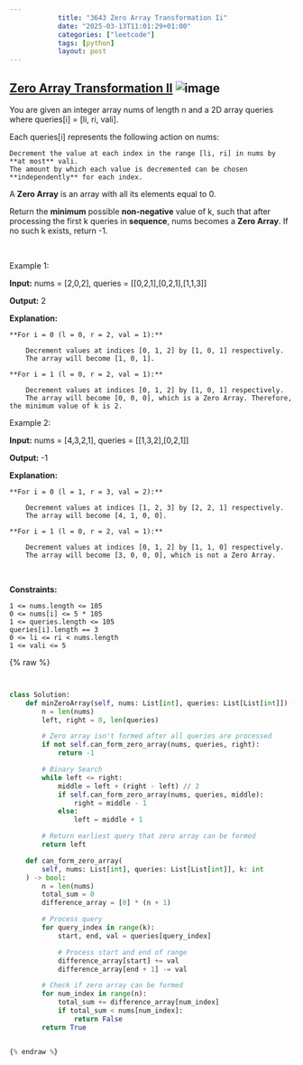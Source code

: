 ```yaml
---
            title: "3643 Zero Array Transformation Ii"
            date: "2025-03-13T11:01:29+01:00"
            categories: ["leetcode"]
            tags: [python]
            layout: post
---
```

            
## [Zero Array Transformation II](https://leetcode.com/problems/zero-array-transformation-ii) ![image](https://img.shields.io/badge/Difficulty-Medium-orange)

You are given an integer array nums of length n and a 2D array queries where queries[i] = [li, ri, vali].

Each queries[i] represents the following action on nums:

	Decrement the value at each index in the range [li, ri] in nums by **at most** vali.
	The amount by which each value is decremented can be chosen **independently** for each index.

A **Zero Array** is an array with all its elements equal to 0.

Return the **minimum** possible **non-negative** value of k, such that after processing the first k queries in **sequence**, nums becomes a **Zero Array**. If no such k exists, return -1.

 

Example 1:

**Input:** nums = [2,0,2], queries = [[0,2,1],[0,2,1],[1,1,3]]

**Output:** 2

**Explanation:**

	**For i = 0 (l = 0, r = 2, val = 1):**

		Decrement values at indices [0, 1, 2] by [1, 0, 1] respectively.
		The array will become [1, 0, 1].

	**For i = 1 (l = 0, r = 2, val = 1):**

		Decrement values at indices [0, 1, 2] by [1, 0, 1] respectively.
		The array will become [0, 0, 0], which is a Zero Array. Therefore, the minimum value of k is 2.

Example 2:

**Input:** nums = [4,3,2,1], queries = [[1,3,2],[0,2,1]]

**Output:** -1

**Explanation:**

	**For i = 0 (l = 1, r = 3, val = 2):**

		Decrement values at indices [1, 2, 3] by [2, 2, 1] respectively.
		The array will become [4, 1, 0, 0].

	**For i = 1 (l = 0, r = 2, val = 1):**

		Decrement values at indices [0, 1, 2] by [1, 1, 0] respectively.
		The array will become [3, 0, 0, 0], which is not a Zero Array.

 

**Constraints:**

	1 <= nums.length <= 105
	0 <= nums[i] <= 5 * 105
	1 <= queries.length <= 105
	queries[i].length == 3
	0 <= li <= ri < nums.length
	1 <= vali <= 5

{% raw %}


````python


class Solution:
    def minZeroArray(self, nums: List[int], queries: List[List[int]]) -> int:
        n = len(nums)
        left, right = 0, len(queries)

        # Zero array isn't formed after all queries are processed
        if not self.can_form_zero_array(nums, queries, right):
            return -1

        # Binary Search
        while left <= right:
            middle = left + (right - left) // 2
            if self.can_form_zero_array(nums, queries, middle):
                right = middle - 1
            else:
                left = middle + 1

        # Return earliest query that zero array can be formed
        return left

    def can_form_zero_array(
        self, nums: List[int], queries: List[List[int]], k: int
    ) -> bool:
        n = len(nums)
        total_sum = 0
        difference_array = [0] * (n + 1)

        # Process query
        for query_index in range(k):
            start, end, val = queries[query_index]

            # Process start and end of range
            difference_array[start] += val
            difference_array[end + 1] -= val

        # Check if zero array can be formed
        for num_index in range(n):
            total_sum += difference_array[num_index]
            if total_sum < nums[num_index]:
                return False
        return True


{% endraw %}
